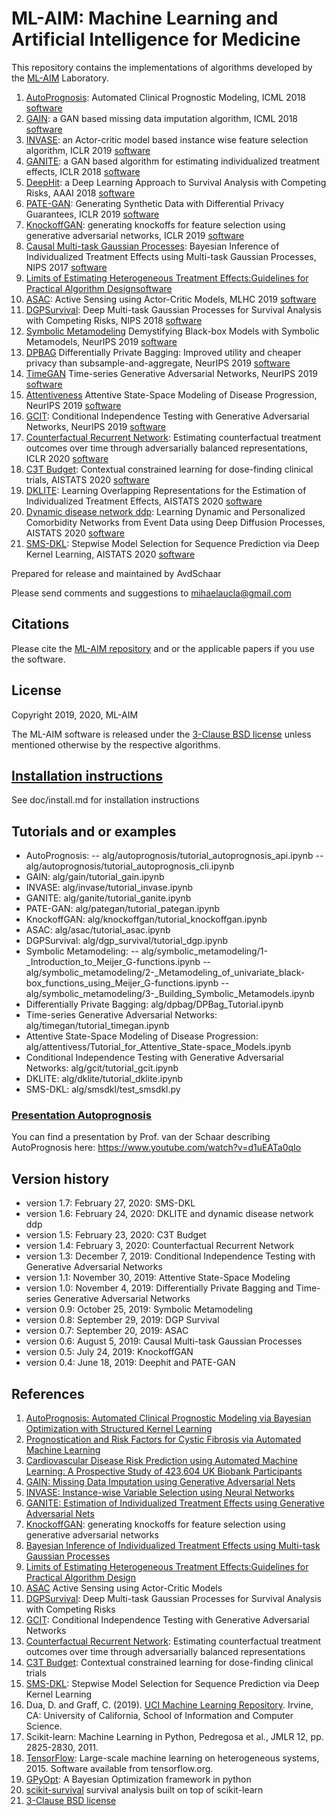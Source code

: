 # ML-AIM: Machine Learning and Artificial Intelligence for Medicine

This repository contains the implementations of algorithms developed
by the [ML-AIM](http://www.vanderschaar-lab.com) Laboratory.

1. [AutoPrognosis](https://icml.cc/Conferences/2018/Schedule?showEvent=2050): Automated Clinical Prognostic Modeling, ICML 2018 [software](alg/autoprognosis)
2. [GAIN](http://proceedings.mlr.press/v80/yoon18a.html): a GAN based missing data imputation algorithm, ICML 2018 [software](alg/gain)
3. [INVASE](https://openreview.net/forum?id=BJg_roAcK7): an Actor-critic model based instance wise feature selection algorithm, ICLR 2019 [software](alg/invase)
4. [GANITE](https://openreview.net/forum?id=ByKWUeWA-): a GAN based algorithm for estimating individualized treatment effects, ICLR 2018 [software](alg/ganite)
5. [DeepHit](http://medianetlab.ee.ucla.edu/papers/AAAI_2018_DeepHit): a Deep Learning Approach to Survival Analysis with Competing Risks, AAAI 2018 [software](alg/deephit)
6. [PATE-GAN](https://openreview.net/forum?id=S1zk9iRqF7): Generating Synthetic Data with Differential Privacy Guarantees, ICLR 2019 [software](alg/pategan)
7. [KnockoffGAN](https://openreview.net/pdf?id=ByeZ5jC5YQ): generating knockoffs for feature selection using generative adversarial networks, ICLR 2019 [software](alg/knockoffgan)
8. [Causal Multi-task Gaussian Processes](https://papers.nips.cc/paper/6934-bayesian-inference-of-individualized-treatment-effects-using-multi-task-gaussian-processes.pdf): Bayesian Inference of Individualized Treatment Effects using Multi-task Gaussian Processes, NIPS 2017 [software](alg/causal_multitask_gaussian_processes_ite)
9. [Limits of Estimating Heterogeneous Treatment Effects:Guidelines for Practical Algorithm Design](http://proceedings.mlr.press/v80/alaa18a/alaa18a.pdf)[software](alg/causal_multitask_gaussian_processes_ite)
10. [ASAC](https://arxiv.org/abs/1906.06796): Active Sensing using Actor-Critic Models, MLHC 2019 [software](alg/asac)
11. [DGPSurvival](https://papers.nips.cc/paper/6827-deep-multi-task-gaussian-processes-for-survival-analysis-with-competing-risks.pdf): Deep Multi-task Gaussian Processes for Survival Analysis with Competing Risks, NIPS 2018 [software](alg/dgp_survival)
12. [Symbolic Metamodeling](https://papers.nips.cc/paper/9308-demystifying-black-box-models-with-symbolic-metamodels) Demystifying Black-box Models with Symbolic Metamodels, NeurIPS 2019 [software](alg/symbolic_metamodeling)
13. [DPBAG](https://papers.nips.cc/paper/8684-differentially-private-bagging-improved-utility-and-cheaper-privacy-than-subsample-and-aggregate) Differentially Private Bagging: Improved utility and cheaper privacy than subsample-and-aggregate, NeurIPS 2019 [software](alg/dpbag)
14. [TimeGAN](https://papers.nips.cc/paper/8789-time-series-generative-adversarial-networks) Time-series Generative Adversarial Networks, NeurIPS 2019 [software](alg/timegan)
15. [Attentiveness](https://papers.nips.cc/paper/9311-attentive-state-space-modeling-of-disease-progression) Attentive State-Space Modeling of Disease Progression, NeurIPS 2019 [software](alg/attentivess)
16. [GCIT](https://arxiv.org/pdf/1907.04068.pdf): Conditional Independence Testing with Generative Adversarial Networks, NeurIPS 2019 [software](alg/gcit)
17. [Counterfactual Recurrent Network](https://openreview.net/forum?id=BJg866NFvB): Estimating counterfactual treatment outcomes over time through adversarially balanced representations, ICLR 2020 [software](alg/counterfactual_recurrent_network)
18. [C3T Budget](https://arxiv.org/abs/2001.02463): Contextual constrained learning for dose-finding clinical trials, AISTATS 2020 [software](alg/c3t_budgets)
19. [DKLITE](https://arxiv.org/abs/2001.04754): Learning Overlapping Representations for the Estimation of Individualized Treatment Effects, AISTATS 2020 [software](alg/dklite)
20. [Dynamic disease network ddp](https://arxiv.org/abs/2001.02585): Learning Dynamic and Personalized Comorbidity Networks from Event Data using Deep Diffusion Processes, AISTATS 2020 [software](alg/dynamic_disease_network_ddp)
21. [SMS-DKL](https://arxiv.org/abs/2001.03898): Stepwise Model Selection for Sequence Prediction via Deep Kernel Learning, AISTATS 2020 [software](alg/smsdkl)

Prepared for release and maintained by AvdSchaar

Please send comments and suggestions to mihaelaucla@gmail.com

## Citations

Please cite the [ML-AIM repository](https://bitbucket.org/mvdschaar/mlforhealthlabpub) and or the applicable papers if you use the software.

## License

Copyright 2019, 2020, ML-AIM

The ML-AIM software is released under the [3-Clause BSD license](https://opensource.org/licenses/BSD-3-Clause) unless mentioned otherwise by the respective algorithms.

## [Installation instructions](doc/install.md)

See doc/install.md for installation instructions

## Tutorials and or examples

* AutoPrognosis:
--  alg/autoprognosis/tutorial_autoprognosis_api.ipynb
--  alg/autoprognosis/tutorial_autoprognosis_cli.ipynb
* GAIN: alg/gain/tutorial_gain.ipynb
* INVASE: alg/invase/tutorial_invase.ipynb
* GANITE: alg/ganite/tutorial_ganite.ipynb
* PATE-GAN: alg/pategan/tutorial_pategan.ipynb
* KnockoffGAN: alg/knockoffgan/tutorial_knockoffgan.ipynb
* ASAC: alg/asac/tutorial_asac.ipynb
* DGPSurvival: alg/dgp_survival/tutorial_dgp.ipynb
* Symbolic Metamodeling:
-- alg/symbolic_metamodeling/1-_Introduction_to_Meijer_G-functions.ipynb
-- alg/symbolic_metamodeling/2-_Metamodeling_of_univariate_black-box_functions_using_Meijer_G-functions.ipynb
-- alg/symbolic_metamodeling/3-_Building_Symbolic_Metamodels.ipynb
* Differentially Private Bagging: alg/dpbag/DPBag_Tutorial.ipynb
* Time-series Generative Adversarial Networks: alg/timegan/tutorial_timegan.ipynb
* Attentive State-Space Modeling of Disease Progression: alg/attentivess/Tutorial_for_Attentive_State-space_Models.ipynb
* Conditional Independence Testing with Generative Adversarial Networks: alg/gcit/tutorial_gcit.ipynb
* DKLITE: alg/dklite/tutorial_dklite.ipynb
* SMS-DKL: alg/smsdkl/test_smsdkl.py

### [Presentation Autoprognosis](https://www.youtube.com/watch?v=d1uEATa0qIo)

You can find a presentation by Prof. van der Schaar describing AutoPrognosis here: https://www.youtube.com/watch?v=d1uEATa0qIo

## Version history

- version 1.7: February 27, 2020: SMS-DKL
- version 1.6: February 24, 2020: DKLITE and dynamic disease network ddp
- version 1.5: February 23, 2020: C3T Budget
- version 1.4: February 3, 2020: Counterfactual Recurrent Network
- version 1.3: December 7, 2019: Conditional Independence Testing with Generative Adversarial Networks
- version 1.1: November 30, 2019: Attentive State-Space Modeling
- version 1.0: November 4, 2019: Differentially Private Bagging and Time-series Generative Adversarial Networks
- version 0.9: October 25, 2019: Symbolic Metamodeling
- version 0.8: September 29, 2019: DGP Survival
- version 0.7: September 20, 2019: ASAC
- version 0.6: August 5, 2019: Causal Multi-task Gaussian Processes
- version 0.5: July 24, 2019: KnockoffGAN
- version 0.4: June 18, 2019: Deephit and PATE-GAN

## References
1. [AutoPrognosis: Automated Clinical Prognostic Modeling via Bayesian Optimization with Structured Kernel Learning](https://icml.cc/Conferences/2018/Schedule?showEvent=2050)
2. [Prognostication and Risk Factors for Cystic Fibrosis via Automated Machine Learning](https://www.nature.com/articles/s41598-018-29523-2)
3. [Cardiovascular Disease Risk Prediction using Automated Machine Learning: A Prospective Study of 423,604 UK Biobank Participants](https://www.ncbi.nlm.nih.gov/pubmed/31091238)
4. [GAIN: Missing Data Imputation using Generative Adversarial Nets](http://proceedings.mlr.press/v80/yoon18a.html)
5. [INVASE: Instance-wise Variable Selection using Neural Networks](https://openreview.net/forum?id=BJg_roAcK7)
6. [GANITE: Estimation of Individualized Treatment Effects using Generative Adversarial Nets](https://openreview.net/forum?id=ByKWUeWA-)
7. [KnockoffGAN](https://openreview.net/pdf?id=ByeZ5jC5YQ): generating knockoffs for feature selection using generative adversarial networks
8. [Bayesian Inference of Individualized Treatment Effects using Multi-task Gaussian Processes](https://papers.nips.cc/paper/6934-bayesian-inference-of-individualized-treatment-effects-using-multi-task-gaussian-processes.pdf)
9. [Limits of Estimating Heterogeneous Treatment Effects:Guidelines for Practical Algorithm Design](http://proceedings.mlr.press/v80/alaa18a/alaa18a.pdf)
10. [ASAC](https://arxiv.org/abs/1906.06796) Active Sensing using Actor-Critic Models
11. [DGPSurvival](https://papers.nips.cc/paper/6827-deep-multi-task-gaussian-processes-for-survival-analysis-with-competing-risks.pdf): Deep Multi-task Gaussian Processes for Survival Analysis with Competing Risks
12. [GCIT](https://arxiv.org/pdf/1907.04068.pdf): Conditional Independence Testing with Generative Adversarial Networks
13. [Counterfactual Recurrent Network](https://openreview.net/forum?id=BJg866NFvB): Estimating counterfactual treatment outcomes over time through adversarially balanced representations
14. [C3T Budget](https://arxiv.org/abs/2001.02463): Contextual constrained learning for dose-finding clinical trials
15. [SMS-DKL](https://arxiv.org/abs/2001.03898): Stepwise Model Selection for Sequence Prediction via Deep Kernel Learning
16. Dua, D. and Graff, C. (2019). [UCI Machine Learning Repository](http://archive.ics.uci.edu/ml). Irvine, CA: University of California, School of Information and Computer Science.
17. Scikit-learn: Machine Learning in Python, Pedregosa et al., JMLR 12, pp. 2825-2830, 2011.
18. [TensorFlow](tensorflow.org): Large-scale machine learning on heterogeneous systems, 2015. Software available from tensorflow.org.
19. [GPyOpt](http://github.com/SheffieldML/GPyOpt): A Bayesian Optimization framework in python
20. [scikit-survival](https://github.com/sebp/scikit-survival) survival analysis built on top of scikit-learn
21. [3-Clause BSD license](https://opensource.org/licenses/BSD-3-Clause)
